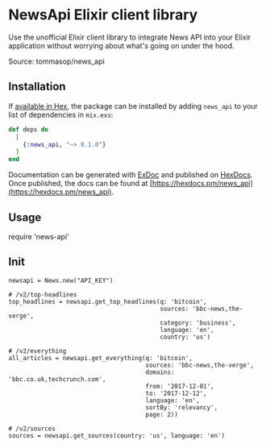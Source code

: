# NewsApi Elixir client library

Use the unofficial Elixir client library to integrate News API into your Elixir application without worrying about what's going on under the hood.

Source: tommasop/news_api

## Installation

If [available in Hex](https://hex.pm/docs/publish), the package can be installed
by adding `news_api` to your list of dependencies in `mix.exs`:

```elixir
def deps do
  [
    {:news_api, "~> 0.1.0"}
  ]
end
```

Documentation can be generated with [ExDoc](https://github.com/elixir-lang/ex_doc)
and published on [HexDocs](https://hexdocs.pm). Once published, the docs can
be found at [https://hexdocs.pm/news_api](https://hexdocs.pm/news_api).

## Usage

require 'news-api'

## Init

```
newsapi = News.new("API_KEY")             

# /v2/top-headlines
top_headlines = newsapi.get_top_headlines(q: 'bitcoin',
                                          sources: 'bbc-news,the-verge',
                                          category: 'business',
                                          language: 'en',
                                          country: 'us')

# /v2/everything
all_articles = newsapi.get_everything(q: 'bitcoin',
                                      sources: 'bbc-news,the-verge',
                                      domains: 'bbc.co.uk,techcrunch.com',
                                      from: '2017-12-01',
                                      to: '2017-12-12',
                                      language: 'en',
                                      sortBy: 'relevancy',
                                      page: 2))

# /v2/sources
sources = newsapi.get_sources(country: 'us', language: 'en')
```
